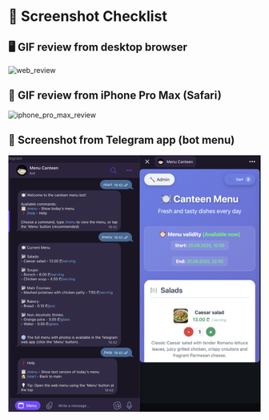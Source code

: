 # 📸 Screenshot Checklist

## 🖥️ GIF review from desktop browser

![web_review](pics/web_review.gif)

## 📱 GIF review from iPhone Pro Max (Safari)

![iphone_pro_max_review](pics/iphone_pro_max_review.gif)

## 💬 Screenshot from Telegram app (bot menu)

![tg_app](pics/tg_app.png)
